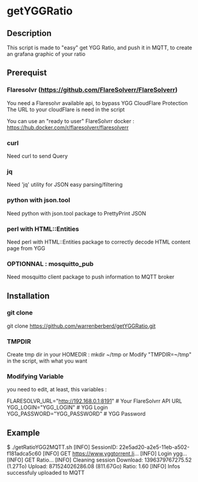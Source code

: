 # getYGGRatio
## Description
This script is made to "easy" get YGG Ratio, and push it in MQTT, to create an grafana graphic of your ratio

## Prerequist
### Flaresolvr (https://github.com/FlareSolverr/FlareSolverr)
You need a Flaresolvr available api, to bypass YGG CloudFlare Protection
The URL to your cloudFlare is need in the script

You can use an "ready to user" FlareSolvrr docker : https://hub.docker.com/r/flaresolverr/flaresolverr

### curl
Need curl to send Query

### jq
Need 'jq' utility for JSON easy parsing/filtering

### python with json.tool
Need python with json.tool package to PrettyPrint JSON

### perl with HTML::Entities
Need perl with HTML::Entities package to correctly decode HTML content page from YGG

### OPTIONNAL : mosquitto_pub
Need mosquitto client package to push information to MQTT broker

## Installation
### git clone
git clone https://github.com/warrenberberd/getYGGRatio.git
### TMPDIR
Create tmp dir in your HOMEDIR : mkdir ~/tmp
or
Modify "TMPDIR=~/tmp" in the script, with what you want
### Modifying Variable
you need to edit, at least, this variables : 

FLARESOLVR_URL="http://192.168.0.1:8191"        # Your FlareSolvrr API URL
YGG_LOGIN="YGG_LOGIN"                           # YGG Login
YGG_PASSWORD="YGG_PASSWORD"                     # YGG Password


## Example
$ ./getRatioYGG2MQTT.sh
[INFO] SessionID: 22e5ad20-a2e5-11eb-a502-f181adca5c60
[INFO] GET https://www.yggtorrent.li...
[INFO] Login ygg...
[INFO] GET Ratio...
[INFO] Cleaning session
Download: 1396379767275.52 (1.27To)
Upload:   871524026286.08 (811.67Go)
Ratio:    1.60
[INFO] Infos successfuly uploaded to MQTT
